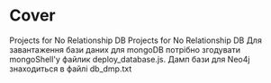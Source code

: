 # Cover
Projects for No Relationship DB
Projects for No Relationship DB Для завантаження бази даних для mongoDB потрібно згодувати mongoShell'у файлик deploy_database.js. Дамп бази для Neo4j знаходиться в файлі db_dmp.txt
